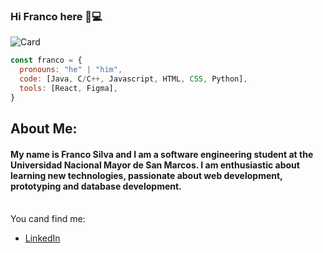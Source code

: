 ### Hi Franco here 👋💻

![Card](https://user-images.githubusercontent.com/67833630/151859933-eb2c20b6-e67e-4302-8f8f-3ef06eedf08c.png)


```js
const franco = {
  pronouns: "he" | "him",
  code: [Java, C/C++, Javascript, HTML, CSS, Python],
  tools: [React, Figma],
}
```

## About Me:
#### My name is Franco Silva and I am a software engineering student at the Universidad Nacional Mayor de San Marcos. I am enthusiastic about learning new technologies, passionate about web development, prototyping and database development. <br> <br>

You cand find me:
- [LinkedIn](https://www.linkedin.com/in/ernesto-franco-silva-barra/)

<!--
**francosilva25/francosilva25** is a ✨ _special_ ✨ repository because its `README.md` (this file) appears on your GitHub profile.

Here are some ideas to get you started:

- 🔭 I’m currently working on ...
- 🌱 I’m currently learning ...
- 👯 I’m looking to collaborate on ...
- 🤔 I’m looking for help with ...
- 💬 Ask me about ...
- 📫 How to reach me: ...
- 😄 Pronouns: ...
- ⚡ Fun fact: ...
-->
